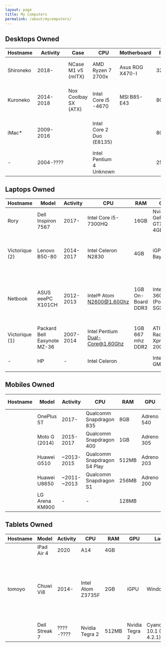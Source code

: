 ```yaml
---
layout: page
title: My Computers
permalink: /about/mycomputers/
---
```

## Desktops Owned

| Hostname | Activity | Case | CPU | Motherboard | RAM | GPU |Last OS | Notes |
|-------|--------|--------|---------|---------|---------|---------|--------|--------|
| Shironeko  | 2018- | NCase M1 v5 (mITX) | AMD Ryzen 7 2700x | Asus ROG X470-I  |32GB | EVGA GeForce RTX 2070 XC | Gentoo |
| Kuroneko | 2014-2018 | Nox Coolbay SX (ATX) | Intel Core i5 -4670 |MSI B85-E43 | 8GB | MSI GeForce GTX 960 Gaming 2GB | Gentoo | Lent to my Best Friend |
| iMac* | 2009-2016 | | Intel Core 2 Duo (E8135) |  | 8GB  | Nvidia GeForce 9400 | Latest Supported Mac OS X + ArchLinux |
| - | 2004-????|  |Intel Pentium 4 Unknown | | 256MB  | NVIDIA GeForce 2 MX/MX400 | Windows XP SP3 |

## Laptops Owned

| Hostname | Model | Activity | CPU | RAM | GPU | Last OS | Notes |
|-------|--------|--------|---------|--------|--------|--------|--------|
| Rory | Dell Inspiron 7567 | 2017- | Intel Core i5-7300HQ | 16GB |Nvidia GeForce GTX1050 4GB | |
| Victorique (2) | Lenovo B50-80 | 2014-2017 | Intel Celeron N2830 | 4GB | iGPU Baytrail | Gentoo | It was compiled with cross-compiling (distcc) with Kuroneko |
| Netbook | ASUS eeePC X101CH | 2012-2013 | Intel® Atom N2600@1.60Ghz |  1GB On-Board DDR3 | Intel GMA 3600 (PowerVR SGX 545) | Fedora LXDE Unknown | It was the worst netbook ever (No GPU Acceleration in GNU/Linux) |
| Victorique (1) | Packard Bell Easynote MZ-36 | 2007-2014 | Intel Pentium Dual-Core@1.60Ghz | 1GB 667 mhz DDR2 | ATI Radeon Xpress 200M | Lubuntu 14.04 LTS | |
| - | HP | - | Intel Celeron |  | Intel GMA950|  | It's was destroyed by my father |

## Mobiles Owned

| Hostname | Model | Activity | CPU | RAM | GPU | Last OS | Notes |
|-------|--------|--------|---------|--------|--------|--------|--------|
|  | OnePlus 5T | 2017- | Qualcomm Snapdragon 835 | 8GB | Adreno 540 | |
|  | Moto G (2014) | 2015-2017 | Qualcomm Snapdragon 400 | 1GB | Adreno 305 | |
|  | Huawei G510 | ~2013-2015 | Qualcomm Snapdragon S4 Play | 512MB | Adreno 203 | |
|  | Huawei U8650 | ~2011-~2013 | Qualcomm Snapdragon S1 | 256MB | Adreno 200 | |
|  | LG Arena KM900 | - | - | 128MB | |

## Tablets Owned

| Hostname | Model | Activity | CPU | RAM | GPU | Last OS | Notes|
|-------|--------|--------|---------|--------|--------|--------|--------|
|  | iPad Air 4 | 2020 | A14 | 4GB |  | |
| tomoyo | Chuwi Vi8 | 2014- | Intel Atom Z3735F | 2GB | iGPU | Windows 10 | The best tablet for read [Visual Novels](https://en.wikipedia.org/wiki/Visual_novel) (because x86 and was cheap as heck) |
|  | Dell Streak 7 | ????-???? | Nvidia Tegra 2 | 512MB | Nvidia Tegra 2 | CyanogenMod 10.1 (Android 4.2.1) | Poorly aged  |
